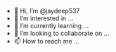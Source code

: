 - 👋 Hi, I’m @jaydeep537
- 👀 I’m interested in ...
- 🌱 I’m currently learning ...
- 💞️ I’m looking to collaborate on ...
- 📫 How to reach me ...

<!---
jaydeep537/jaydeep537 is a ✨ special ✨ repository because its `README.md` (this file) appears on your GitHub profile.
You can click the Preview link to take a look at your changes.
--->
